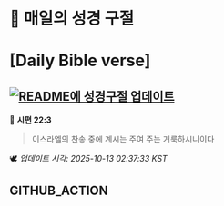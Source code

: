 # 🙏 매일의 성경 구절
# [Daily Bible verse]
## [![README에 성경구절 업데이트](https://github.com/DONGSUKA/first_test/actions/workflows/update-readme-bible.yml/badge.svg)](https://github.com/DONGSUKA/first_test/actions/workflows/update-readme-bible.yml)
<!-- START_BIBLE_VERSE -->
📖 **시편 22:3**
> 이스라엘의 찬송 중에 계시는 주여 주는 거룩하시니이다

🕊️ _업데이트 시각: 2025-10-13 02:37:33 KST_
  <!-- END_BIBLE_VERSE -->
## GITHUB_ACTION

